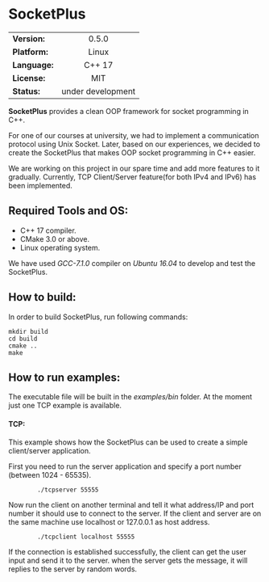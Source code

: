 # **SocketPlus**
|        |          |
|---------|:---------:|
|**Version:**  | 0.5.0 | 
|**Platform:** | Linux |
|**Language:** | C++ 17 |
|**License:**  | MIT |
|**Status:**   | under development |

**SocketPlus** provides a clean OOP framework for socket programming in C++.

For one of our courses at university, we had to implement a communication protocol using Unix Socket. Later, based on our experiences, we decided to create the SocketPlus that makes OOP socket programming in C++ easier.

We are working on this project in our spare time and add more features to it gradually. Currently, TCP Client/Server feature(for both IPv4 and IPv6) has been implemented.



## Required Tools and OS:
 * C++ 17 compiler.
 * CMake 3.0 or above.
 * Linux operating system.
 
 We have used *GCC-7.1.0* compiler on *Ubuntu 16.04* to develop and test the SocketPlus.

## How to build:
 In order to build SocketPlus, run following commands:
```
mkdir build
cd build
cmake ..
make
```
## How to run examples:
The executable file will be built in the *examples/bin* folder.
At the moment just one TCP example is available.

#### TCP:
This example shows how the SocketPlus can be used to create a simple client/server application.
 
First you need to run the server application and specify a port number (between 1024 - 65535).

```
        ./tcpserver 55555
```

Now run the client on another terminal and tell it what address/IP and port number it should use to connect to the server. If the client and server are on the same machine use localhost or 127.0.0.1 as host address.

```
        ./tcpclient localhost 55555
```
If the connection is established successfully, the client can get the user input and send it to the server. when the server gets the message, it will replies to the server by random words.